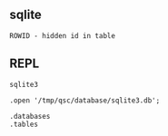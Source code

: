 sqlite
-

````
ROWID - hidden id in table
````

## REPL

````
sqlite3
````
````
.open '/tmp/qsc/database/sqlite3.db';

.databases
.tables
````

